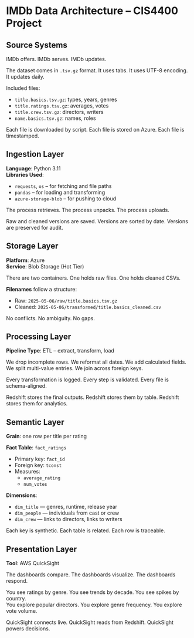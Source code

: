 # IMDb Data Architecture – CIS4400 Project

## Source Systems
IMDb offers. IMDb serves. IMDb updates.

The dataset comes in `.tsv.gz` format. It uses tabs. It uses UTF-8 encoding. It updates daily.

Included files:
- `title.basics.tsv.gz`: types, years, genres
- `title.ratings.tsv.gz`: averages, votes
- `title.crew.tsv.gz`: directors, writers
- `name.basics.tsv.gz`: names, roles

Each file is downloaded by script. Each file is stored on Azure. Each file is timestamped.

## Ingestion Layer
**Language**: Python 3.11  
**Libraries Used**:
- `requests`, `os` – for fetching and file paths
- `pandas` – for loading and transforming
- `azure-storage-blob` – for pushing to cloud

The process retrieves. The process unpacks. The process uploads.

Raw and cleaned versions are saved. Versions are sorted by date. Versions are preserved for audit.

## Storage Layer
**Platform**: Azure  
**Service**: Blob Storage (Hot Tier)

There are two containers. One holds raw files. One holds cleaned CSVs.

**Filenames** follow a structure:
- Raw: `2025-05-06/raw/title.basics.tsv.gz`
- Cleaned: `2025-05-06/transformed/title.basics_cleaned.csv`

No conflicts. No ambiguity. No gaps.

## Processing Layer
**Pipeline Type**: ETL – extract, transform, load

We drop incomplete rows. We reformat all dates. We add calculated fields.  
We split multi-value entries. We join across foreign keys.

Every transformation is logged. Every step is validated. Every file is schema-aligned.

Redshift stores the final outputs. Redshift stores them by table. Redshift stores them for analytics.

## Semantic Layer
**Grain**: one row per title per rating

**Fact Table**: `fact_ratings`  
- Primary key: `fact_id`  
- Foreign key: `tconst`  
- Measures:
  - `average_rating`
  - `num_votes`

**Dimensions**:
- `dim_title` — genres, runtime, release year
- `dim_people` — individuals from cast or crew
- `dim_crew` — links to directors, links to writers

Each key is synthetic. Each table is related. Each row is traceable.

## Presentation Layer
**Tool**: AWS QuickSight

The dashboards compare. The dashboards visualize. The dashboards respond.

You see ratings by genre. You see trends by decade. You see spikes by country.  
You explore popular directors. You explore genre frequency. You explore vote volume.

QuickSight connects live. QuickSight reads from Redshift. QuickSight powers decisions.
